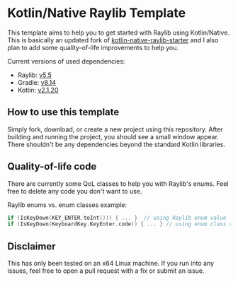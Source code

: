 # Kotlin/Native Raylib Template
This template aims to help you to get started with Raylib using Kotlin/Native. This is basically an updated fork of [kotlin-native-raylib-starter](https://github.com/LeHaine/kotlin-native-raylib-starter) and I also plan to add some quality-of-life improvements to help you.

Current versions of used dependencies:
- Raylib: [v5.5](https://github.com/raysan5/raylib/releases/tag/5.5)
- Gradle: [v8.14](https://github.com/gradle/gradle/releases/tag/v8.14.0)
- Kotlin: [v2.1.20](https://github.com/JetBrains/kotlin/releases/tag/v2.1.20)

## How to use this template
Simply fork, download, or create a new project using this repository. After building and running the project, you should see a small window appear. There shouldn't be any dependencies beyond the standard Kotlin libraries.

## Quality-of-life code
There are currently some QoL classes to help you with Raylib's enums. Feel free to delete any code you don't want to use.

Raylib enums vs. enum classes example:
```kotlin
if (IsKeyDown(KEY_ENTER.toInt())) { ... }  // using Raylib enum value
if (IsKeyDown(KeyboardKey.KeyEnter.code)) { ... } // using enum class value
```

## Disclaimer
This has only been tested on an x64 Linux machine. If you run into any issues, feel free to open a pull request with a fix or submit an issue.
